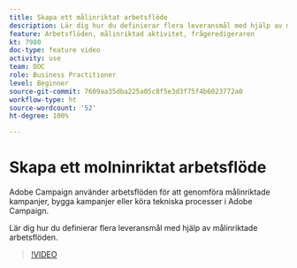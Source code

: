 ```yaml
---
title: Skapa ett målinriktat arbetsflöde
description: Lär dig hur du definierar flera leveransmål med hjälp av målinriktade arbetsflöden.
feature: Arbetsflöden, målinriktad aktivitet, frågeredigeraren
kt: 7980
doc-type: feature video
activity: use
team: DOC
role: Business Practitioner
level: Beginner
source-git-commit: 7609aa35dba225a05c8f5e3d3f75f4b6023772a0
workflow-type: ht
source-wordcount: '52'
ht-degree: 100%

---
```


# Skapa ett molninriktat arbetsflöde

Adobe Campaign använder arbetsflöden för att genomföra målinriktade kampanjer, bygga kampanjer eller köra tekniska processer i Adobe Campaign.

Lär dig hur du definierar flera leveransmål med hjälp av målinriktade arbetsflöden.

>[!VIDEO](https://video.tv.adobe.com/v/25605?quality=12)
